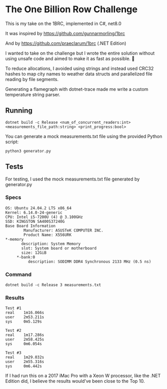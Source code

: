 # The One Billion Row Challenge

This is my take on the 1BRC, implemented in C#, net8.0

It was inspired by https://github.com/gunnarmorling/1brc

And by https://github.com/praeclarum/1brc (.NET Edition)

I wanted to take on the challenge but I wrote the entire solution without using unsafe code and aimed to make it as fast as possible. 🙂

To reduce allocations, I avoided using strings and instead used CRC32 hashes to map city names to weather data structs and parallelized file reading by file segments.

Generating a flamegraph with dotnet-trace made me write a custom temperature string parser.

## Running

```
dotnet build -c Release <num_of_concurrent_readers:int> <measurements_file_path:string> <print_progress:bool>
```

You can generate a mock measurements.txt file using the provided Python script:

```
python3 generator.py
```

## Tests

For testing, I used the mock measurements.txt file generated by generator.py

### Specs
```
OS: Ubuntu 24.04.2 LTS x86_64 
Kernel: 6.14.0-24-generic
CPU: Intel i5-7200U (4) @ 3.100GHz
SSD: KINGSTON SA400S37240G
Base Board Information
        Manufacturer: ASUSTeK COMPUTER INC.
        Product Name: X556URK
*-memory
       description: System Memory
       slot: System board or motherboard
       size: 12GiB
     *-bank:0
          description: SODIMM DDR4 Synchronous 2133 MHz (0.5 ns)
```

### Command
```
dotnet build -c Release 3 measurements.txt
```

### Results
```
Test #1
real    1m16.066s
user    2m53.211s
sys     0m5.129s

Test #2
real    1m17.286s
user    2m58.425s
sys     0m6.054s

Test #3
real    1m29.032s
user    2m55.316s
sys     0m6.442s

```

If I had run this on a 2017 iMac Pro with a Xeon W processor, like the .NET Edition did, I believe the results would’ve been close to the Top 10. 
